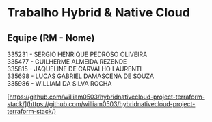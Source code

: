 # Trabalho Hybrid & Native Cloud

## Equipe (RM - Nome)

335231 - SERGIO HENRIQUE PEDROSO OLIVEIRA  
335477 - GUILHERME ALMEIDA REZENDE  
335815 - JAQUELINE DE CARVALHO LAURENTI  
335698 - LUCAS GABRIEL DAMASCENA DE SOUZA  
335986 - WILLIAM DA SILVA ROCHA

[https://github.com/william0503/hybridnativecloud-project-terraform-stack/](https://github.com/william0503/hybridnativecloud-project-terraform-stack/)
